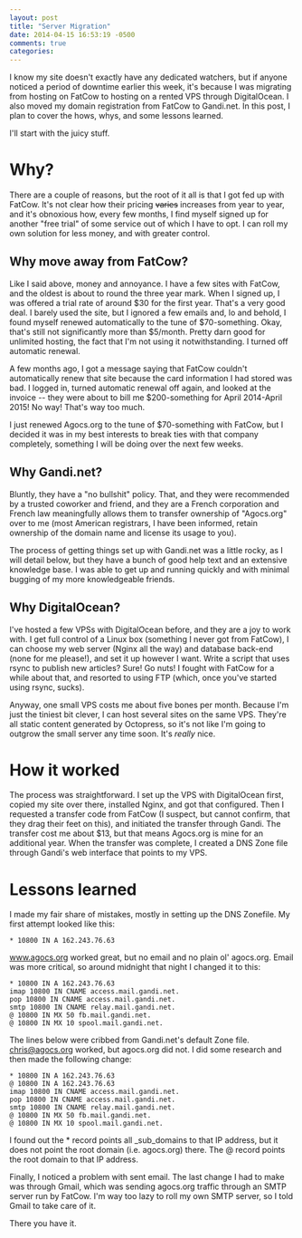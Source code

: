 ```yaml
---
layout: post
title: "Server Migration"
date: 2014-04-15 16:53:19 -0500
comments: true
categories: 
---
```



I know my site doesn't exactly have any dedicated watchers, but if anyone noticed a period of downtime earlier this week, it's because I was migrating from hosting on FatCow to hosting on a rented VPS through DigitalOcean. I also moved my domain registration from FatCow to Gandi.net. In this post, I plan to cover the hows, whys, and some lessons learned.

I'll start with the juicy stuff.

Why?
====

There are a couple of reasons, but the root of it all is that I got fed up with FatCow. It's not clear how their pricing <strike>varies</strike> increases from year to year, and it's obnoxious how, every few months, I find myself signed up for another "free trial" of some service out of which I have to opt. I can roll my own solution for less money, and with greater control.

Why move away from FatCow?
--------------------------

Like I said above, money and annoyance. I have a few sites with FatCow, and the oldest is about to round the three year mark. When I signed up, I was offered a trial rate of around $30 for the first year. That's a very good deal. I barely used the site, but I ignored a few emails and, lo and behold, I found myself renewed automatically to the tune of $70-something. Okay, that's still not significantly more than $5/month. Pretty darn good for unlimited hosting, the fact that I'm not using it notwithstanding. I turned off automatic renewal.

A few months ago, I got a message saying that FatCow couldn't automatically renew that site because the card information I had stored was bad. I logged in, turned automatic renewal off again, and looked at the invoice -- they were about to bill me $200-something for April 2014-April 2015! No way! That's way too much.

I just renewed Agocs.org to the tune of $70-something with FatCow, but I decided it was in my best interests to break ties with that company completely, something I will be doing over the next few weeks.

Why Gandi.net?
--------------

Bluntly, they have a "no bullshit" policy. That, and they were recommended by a trusted coworker and friend, and they are a French corporation and French law meaningfully allows them to transfer ownership of "Agocs.org" over to me (most American registrars, I have been informed, retain ownership of the domain name and license its usage to you). 

The process of getting things set up with Gandi.net was a little rocky, as I will detail below, but they have a bunch of good help text and an extensive knowledge base. I was able to get up and running quickly and with minimal bugging of my more knowledgeable friends.


Why DigitalOcean?
-----------------

I've hosted a few VPSs with DigitalOcean before, and they are a joy to work with. I get full control of a Linux box (something I never got from FatCow), I can choose my web server (Nginx all the way) and database back-end (none for me please!), and set it up however I want. Write a script that uses rsync to publish new articles? Sure! Go nuts! I fought with FatCow for a while about that, and resorted to using FTP (which, once you've started using rsync, sucks). 

Anyway, one small VPS costs me about five bones per month. Because I'm just the tiniest bit clever, I can host several sites on the same VPS. They're all static content generated by Octopress, so it's not like I'm going to outgrow the small server any time soon. It's _really_ nice.

How it worked
=============

The process was straightforward. I set up the VPS with DigitalOcean first, copied my site over there, installed Nginx, and got that configured. Then I requested a transfer code from FatCow (I suspect, but cannot confirm, that they drag their feet on this), and initiated the transfer through Gandi. The transfer cost me about $13, but that means Agocs.org is mine for an additional year. When the transfer was complete, I created a DNS Zone file through Gandi's web interface that points to my VPS. 

Lessons learned
===============

I made my fair share of mistakes, mostly in setting up the DNS Zonefile. My first attempt looked like this:


    * 10800 IN A 162.243.76.63

www.agocs.org worked great, but no email and no plain ol' agocs.org. Email was more critical, so around midnight that night I changed it to this:

    * 10800 IN A 162.243.76.63
    imap 10800 IN CNAME access.mail.gandi.net.
    pop 10800 IN CNAME access.mail.gandi.net.
    smtp 10800 IN CNAME relay.mail.gandi.net.
    @ 10800 IN MX 50 fb.mail.gandi.net.
    @ 10800 IN MX 10 spool.mail.gandi.net.

The lines below were cribbed from Gandi.net's default Zone file. chris@agocs.org worked, but agocs.org did not. I did some research and then made the following change:


    * 10800 IN A 162.243.76.63
    @ 10800 IN A 162.243.76.63
    imap 10800 IN CNAME access.mail.gandi.net.
    pop 10800 IN CNAME access.mail.gandi.net.
    smtp 10800 IN CNAME relay.mail.gandi.net.
    @ 10800 IN MX 50 fb.mail.gandi.net.
    @ 10800 IN MX 10 spool.mail.gandi.net.

I found out the * record points all _sub_domains to that IP address, but it does not point the root domain (i.e. agocs.org) there. The @ record points the root domain to that IP address.

Finally, I noticed a problem with sent email. The last change I had to make was through Gmail, which was sending agocs.org traffic through an SMTP server run by FatCow. I'm way too lazy to roll my own SMTP server, so I told Gmail to take care of it.


There you have it.
